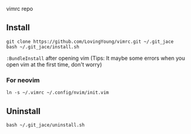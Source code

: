 vimrc repo

## Install

```
git clone https://github.com/LovingYoung/vimrc.git ~/.git_jace
bash ~/.git_jace/install.sh
```

`:BundleInstall` after opening vim (Tips: It maybe some errors when you open vim at the first time, don't worry)

### For neovim

`ln -s ~/.vimrc ~/.config/nvim/init.vim`

## Uninstall

```
bash ~/.git_jace/uninstall.sh
```
